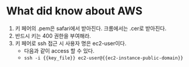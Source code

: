 # What did know about AWS

1. 키 페어의 .pem은 safari에서 받아진다. 크롬에서는 .cer로 받아진다.
2. 반드시 키는 400 권한을 부여해라.
3. 키 페어로 ssh 접근 시 사용자 명은 ec2-user이다.
    - 다음과 같이 access 할 수 있다.
    - ```ssh -i {{key_file}} ec2-user@{{ec2-instance-public-domain}}```